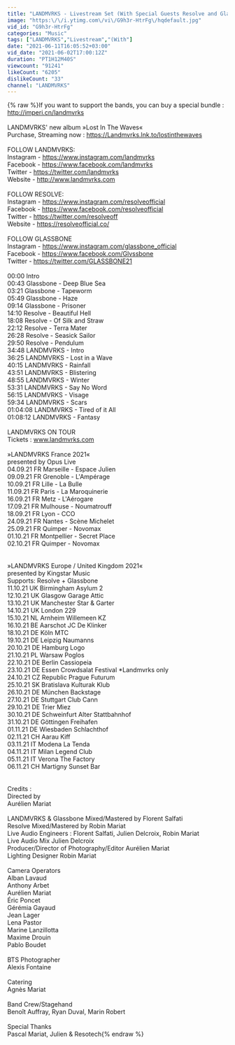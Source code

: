 ```yaml
---
title: "LANDMVRKS - Livestream Set (With Special Guests Resolve and Glassbone)"
image: "https:\/\/i.ytimg.com\/vi\/G9h3r-HtrFg\/hqdefault.jpg"
vid_id: "G9h3r-HtrFg"
categories: "Music"
tags: ["LANDMVRKS","Livestream","(With"]
date: "2021-06-11T16:05:52+03:00"
vid_date: "2021-06-02T17:00:12Z"
duration: "PT1H12M40S"
viewcount: "91241"
likeCount: "6205"
dislikeCount: "33"
channel: "LANDMVRKS"
---
```

{% raw %}If you want to support the bands, you can buy a special bundle : <a rel="nofollow" target="blank" href="http://imperi.cn/landmvrks">http://imperi.cn/landmvrks</a><br /><br />LANDMVRKS' new album »Lost In The Waves«<br />Purchase, Streaming now : <a rel="nofollow" target="blank" href="https://Landmvrks.lnk.to/lostinthewaves">https://Landmvrks.lnk.to/lostinthewaves</a><br /><br />FOLLOW LANDMVRKS:<br />Instagram - <a rel="nofollow" target="blank" href="https://www.instagram.com/landmvrks">https://www.instagram.com/landmvrks</a><br />Facebook - <a rel="nofollow" target="blank" href="https://www.facebook.com/landmvrks">https://www.facebook.com/landmvrks</a><br />Twitter - <a rel="nofollow" target="blank" href="https://twitter.com/landmvrks">https://twitter.com/landmvrks</a><br />Website - <a rel="nofollow" target="blank" href="http://www.landmvrks.com">http://www.landmvrks.com</a><br /><br />FOLLOW RESOLVE:<br />Instagram - <a rel="nofollow" target="blank" href="https://www.instagram.com/resolveofficial">https://www.instagram.com/resolveofficial</a><br />Facebook - <a rel="nofollow" target="blank" href="https://www.facebook.com/resolveofficial">https://www.facebook.com/resolveofficial</a><br />Twitter - <a rel="nofollow" target="blank" href="https://twitter.com/resolveoff">https://twitter.com/resolveoff</a><br />Website - <a rel="nofollow" target="blank" href="https://resolveofficial.co/">https://resolveofficial.co/</a><br /><br />FOLLOW GLASSBONE<br />Instagram - <a rel="nofollow" target="blank" href="https://www.instagram.com/glassbone_official">https://www.instagram.com/glassbone_official</a><br />Facebook - <a rel="nofollow" target="blank" href="https://www.facebook.com/Glvssbone">https://www.facebook.com/Glvssbone</a><br />Twitter - <a rel="nofollow" target="blank" href="https://twitter.com/GLASSBONE21">https://twitter.com/GLASSBONE21</a><br /><br />00:00 Intro<br />00:43 Glassbone - Deep Blue Sea<br />03:21 Glassbone - Tapeworm<br />05:49 Glassbone - Haze<br />09:14 Glassbone - Prisoner<br />14:10 Resolve - Beautiful Hell<br />18:08 Resolve - Of Silk and Straw<br />22:12 Resolve - Terra Mater<br />26:28 Resolve - Seasick Sailor<br />29:50 Resolve - Pendulum<br />34:48 LANDMVRKS - Intro<br />36:25 LANDMVRKS - Lost in a Wave<br />40:15 LANDMVRKS - Rainfall<br />43:51 LANDMVRKS - Blistering<br />48:55 LANDMVRKS - Winter<br />53:31 LANDMVRKS - Say No Word<br />56:15 LANDMVRKS - Visage<br />59:34 LANDMVRKS - Scars<br />01:04:08 LANDMVRKS - Tired of it All<br />01:08:12 LANDMVRKS - Fantasy<br /><br />LANDMVRKS ON TOUR<br />Tickets : www.landmvrks.com<br /><br />»LANDMVRKS France 2021«<br />presented by Opus Live<br />04.09.21 FR Marseille - Espace Julien<br />09.09.21 FR Grenoble - L'Ampérage<br />10.09.21 FR Lille - La Bulle<br />11.09.21 FR Paris - La Maroquinerie<br />16.09.21 FR Metz - L'Aérogare<br />17.09.21 FR Mulhouse - Noumatrouff<br />18.09.21 FR Lyon - CCO<br />24.09.21 FR Nantes - Scène Michelet<br />25.09.21 FR Quimper - Novomax<br />01.10.21 FR Montpellier - Secret Place<br />02.10.21 FR Quimper - Novomax<br /><br /><br />»LANDMVRKS Europe / United Kingdom 2021«<br />presented by Kingstar Music<br />Supports: Resolve + Glassbone<br />11.10.21 UK Birmingham  Asylum 2<br />12.10.21 UK Glasgow Garage Attic<br />13.10.21 UK Manchester Star &amp; Garter<br />14.10.21 UK London 229<br />15.10.21 NL Arnheim Willemeen KZ<br />16.10.21 BE Aarschot JC De Klinker                    <br />18.10.21 DE Köln MTC<br />19.10.21 DE Leipzig Naumanns<br />20.10.21 DE Hamburg Logo<br />21.10.21 PL Warsaw Poglos<br />22.10.21 DE Berlin Cassiopeia<br />23.10.21 DE Essen Crowdsalat Festival *Landmvrks only<br />24.10.21 CZ Republic Prague Futurum<br />25.10.21 SK Bratislava Kulturak Klub<br />26.10.21 DE München Backstage<br />27.10.21 DE Stuttgart Club Cann<br />29.10.21 DE Trier Miez<br />30.10.21 DE Schweinfurt Alter Stattbahnhof<br />31.10.21 DE Göttingen Freihafen<br />01.11.21 DE Wiesbaden Schlachthof<br />02.11.21 CH Aarau Kiff<br />03.11.21 IT Modena La Tenda<br />04.11.21 IT Milan Legend Club<br />05.11.21 IT Verona The Factory<br />06.11.21 CH Martigny Sunset Bar<br /><br /><br />Credits :<br />Directed by<br />Aurélien Mariat<br /><br />LANDMVRKS &amp; Glassbone Mixed/Mastered by Florent Salfati<br />Resolve Mixed/Mastered by Robin Mariat<br />Live Audio Engineers : Florent Salfati, Julien Delcroix, Robin Mariat<br />Live Audio Mix Julien Delcroix<br />Producer/Director of Photography/Editor Aurélien Mariat<br />Lighting Designer Robin Mariat<br /><br />Camera Operators<br />Alban Lavaud<br />Anthony Arbet<br />Aurélien Mariat<br />Éric Poncet<br />Gérémia Gayaud<br />Jean Lager<br />Lena Pastor<br />Marine Lanzillotta<br />Maxime Drouin<br />Pablo Boudet<br /><br />BTS Photographer<br />Alexis Fontaine<br /><br />Catering<br />Agnès Mariat<br /><br />Band Crew/Stagehand<br />Benoît Auffray, Ryan Duval, Marin Robert<br /><br />Special Thanks<br />Pascal Mariat, Julien &amp; Resotech{% endraw %}
